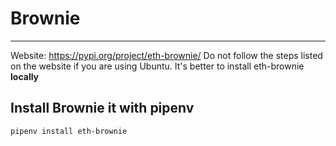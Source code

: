 # Brownie
---
Website: https://pypi.org/project/eth-brownie/
Do not follow the steps listed on the website if you are using Ubuntu. It's better to install eth-brownie **locally**

## Install Brownie it with pipenv

```bash
pipenv install eth-brownie
```
